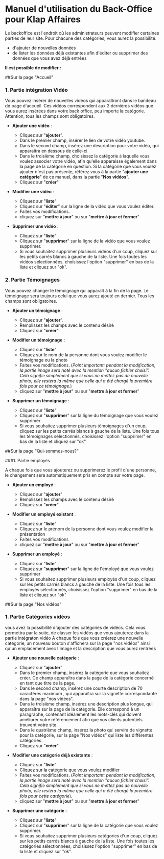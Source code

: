 # Manuel d'utilisation du Back-Office pour Klap Affaires

Le backoffice est l'endroit où les administrateurs peuvent modifier certaines parties de leur site.
Pour chacune des catégories, vous aurez la possibilité:
- d'ajouter de nouvelles données
- de lister les données déjà existantes afin d'éditer ou supprimer des données que vous avez déjà entrées

__Il est possible de modifier :__


##Sur la page "Accueil"
### 1. Partie intégration Vidéo

Vous pouvez insérer de nouvelles vidéos qui apparaîtront dans le bandeau de page d'accueil.
Ces vidéos correspondent aux 3 dernières vidéos que vous aurez insérées dans votre back office, peu importe la catégorie. Attention, tous les champs sont obligatoires.

- **Ajouter une vidéo** : 
    * Cliquez sur "__ajouter__". 
    * Dans le premier champ, insérer le lien de votre vidéo youtube.
    * Dans le second champ, insérez une description pour votre vidéo, qui apparaitra en dessous de celle-ci.    
    * Dans le troisième champ, choisissez la catégorie à laquelle vous voulez associer votre vidéo, afin qu'elle apparaisse également dans la page de la catégorie en question. Si la catégorie que vous voulez ajouter n'est pas présente, référez vous à la partie "__ajouter une catégorie__" de ce manuel, dans la partie "__Nos vidéos__". 
    * Cliquez sur "__créer__"

- **Modifier une vidéo** :
    * Cliquez sur "__liste__" 
    * Cliquez sur "__éditer__" sur la ligne de la vidéo que vous voulez éditer.
    * Faites vos modifications.
    * cliquez sur "__mettre à jour__" ou sur "__mettre à jour et fermer__"

- **Supprimer une vidéo** :
    * Cliquez sur "__liste__" 
    * Cliquez sur "__supprimer__" sur la ligne de la vidéo que vous voulez supprimer.
    * Si vous souhaitez supprimer plusieurs vidéos d'un coup, cliquez sur les petits carrés blancs à gauche de la liste. Une fois toutes les vidéos sélectionnées, choisissez l'option "supprimer" en bas de la liste et cliquez sur "ok".


### 2. Partie Témoignages

Vous pouvez changer le témoignage qui apparaît à la fin de la page. Le témoignage sera toujours celui que vous aurez ajouté en dernier. Tous les champs sont obligatoires.

- **Ajouter un témoignage** :
    * Cliquez sur "__ajouter__". 
    * Remplissez les champs avec le contenu désiré
    * Cliquez sur "__créer__"

- **Modifier un témoignage** :
    * Cliquez sur "__liste__" 
    * Cliquez sur le nom de la personne dont vous voulez modifier le témoignage ou la photo
    * Faites vos modifications. (_Point important: pendant la modification, la partie image sera noté avec la mention "aucun fichier choisi". Cela signifie simplement que si vous ne mettez pas de nouvelle photo, elle restera la même que celle qui a été chargé la première fois pour ce témoignage._)
    * cliquez sur "__mettre à jour__" ou sur "__mettre à jour et fermer__"

- **Supprimer un témoignage** :
    * Cliquez sur "__liste__" 
    * Cliquez sur "__supprimer__" sur la ligne du témoignage que vous voulez supprimer
    * Si vous souhaitez supprimer plusieurs témoignages d'un coup, cliquez sur les petits carrés blancs à gauche de la liste. Une fois tous les témoignages sélectionnés, choisissez l'option "supprimer" en bas de la liste et cliquez sur "ok"


##Sur la page "Qui-sommes-nous?"

###1. Partie employés

A chaque fois que vous ajouterez ou supprimerez le profil d'une personne, le changement sera automatiquement pris en compte sur votre page.

- **Ajouter un employé** :
    * Cliquez sur "__ajouter__"
    * Remplissez les champs avec le contenu désiré
    * Cliquez sur "__créer__"

- **Modifier un employé existant** :
    * Cliquez sur "__liste__" 
    * Cliquez sur le prénom de la personne dont vous voulez modifier la présentation
    * Faites vos modifications
    * cliquez sur "__mettre à jour__" ou sur "__mettre à jour et fermer__"

- **Supprimer un employé** :
    * Cliquez sur "__liste__" 
    * Cliquez sur "__supprimer__" sur la ligne de l'employé que vous voulez supprimer
    * Si vous souhaitez supprimer plusieurs employés d'un coup, cliquez sur les petits carrés blancs à gauche de la liste. Une fois tous les employés sélectionnés, choisissez l'option "supprimer" en bas de la liste et cliquez sur "ok"


##Sur la page "Nos vidéos"

### 1. Partie Catégories vidéos
vous avez la possibilité d'ajouter des catégories de vidéos. Cela vous permettra par la suite, de classer les vidéos que vous ajouterez dans la partie intégraton vidéo
A chaque fois que vous créerez une nouvelle catégorie, un nouveau bouton s'affichera sur la page "nos vidéos" ainsi qu'un emplacement avec l'image et la description que vous aurez rentrées

- **Ajouter une nouvelle catégorie** :
    * Cliquez sur "__ajouter__"
    * Dans le premier champ, insérez la catégorie que vous souhaitez créer. Ce champ apparaîtra dans la page de la catégorie concerné en tant que titre de la page. 
    * Dans le second champ, insérez une courte description de 70 caractères maximum , qui apparaîtra sur la vignette correspondante dans la page "nos vidéos".
    * Dans le troisième champ, insérez une description plus longue, qui apparaîtra sur la page de la catégorie. Elle correspond à un paragraphe, contenant idéalement les mots-clés qui doivent améliorer votre référencement afin que vos clients potentiels trouvent votre site.
    * Dans le quatrième champ, insérez la photo qui servira de vignette pour la catégorie, sur la page "Nos vidéos" qui liste les différentes catégories.
    * Cliquez sur "__créer__"

- **Modifier une catégorie déjà existante** :
    * Cliquez sur "__liste__" 
    * Cliquez sur la catégorie que vous voulez modifier
    * Faites vos modifications. (_Point important: pendant la modification, la partie image sera noté avec la mention "aucun fichier choisi". Cela signifie simplement que si vous ne mettez pas de nouvelle photo, elle restera la même que celle qui a été chargé la première fois pour cette catégorie_).
    * cliquez sur "__mettre à jour__" ou sur "__mettre à jour et fermer__"

- **Supprimer une catégorie** : 
    * Cliquez sur "__liste__" 
    * Cliquez sur "__supprimer__" sur la ligne de la catégorie que vous voulez supprimer.
    * Si vous souhaitez supprimer plusieurs catégories d'un coup, cliquez sur les petits carrés blancs à gauche de la liste. Une fois toutes les catégories sélectionnées, choisissez l'option "supprimer" en bas de la liste et cliquez sur "ok".







